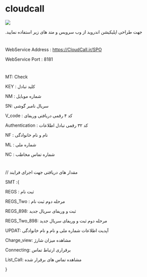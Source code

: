 # cloudcall

<img src='http://cloudcall.ir/WebService/logo1111.png' style=' width: 300px' >

.جهت طراحی اپلیکیشن اندروید از وب سرویس و متد های زیر استفاده نمایید

#
WebService Address : https://CloudCall.ir/SPO

WebService Port : 8181
     
#
MT: Check

KEY : کلید تبادل

NM : شماره موبایل 

SN: سریال نامبر گوشی

V_code : کد ۴ رقمی دریافتی وریفای

Authentication : کد ۳۲ رقمی تبادل اطلاعات

NF : نام و نام خانوادگی

ML : شماره ملی

NC : شماره تماس مخاطب




#
// مقدار های دریافتی جهت اجرای فرایند

SMT       :{




REGS : ثبت نام

REGS_Two : مرحله دوم ثبت نام

REGS_898: ثبت و وریفای سریال جدید

REGS_Two_898: مرحله دوم ثبت و وریفای سریال جدید

UPDAT: آپدیت اطلاعات شماره ملی و نام و نام خانوادگی

Charge_view: مشاهده میزان شارژ

Connecting: برقراری ارتباط تماس

List_Call: مشاهده تماس های برقرار شده

}
#
